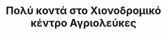 ---
title: Πολύ κοντά στο Χιονοδρομικό κέντρο Αγριολεύκες
lang: gr
image: pelion-ski.jpg
order: 5
---